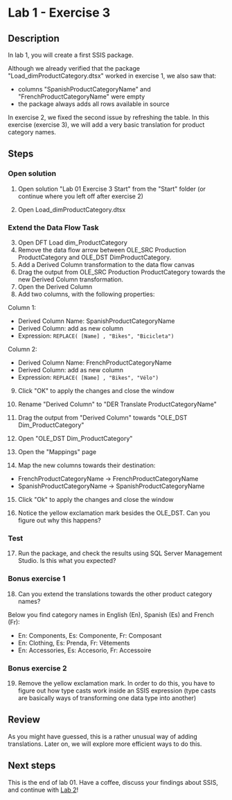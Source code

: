 # Lab 1 - Exercise 3

## Description

In lab 1, you will create a first SSIS package. 

Although we already verified that the package "Load_dimProductCategory.dtsx" worked in exercise 1, we also saw that:

* columns "SpanishProductCategoryName"  and "FrenchProductCategoryName" were empty
* the package always adds all rows available in source

In exercise 2, we fixed the second issue by refreshing the table.
In this exercise (exercise 3), we will add a very basic translation for product category names.

## Steps

### Open solution

1. Open solution "Lab 01 Exercise 3 Start" from the "Start" folder (or continue where you left off after exercise 2)

2. Open Load_dimProductCategory.dtsx

### Extend the Data Flow Task

3. Open DFT Load dim_ProductCategory
4. Remove the data flow arrow between OLE_SRC Production ProductCategory and OLE_DST DimProductCategory.
5. Add a Derived Column transformation to the data flow canvas
6. Drag the output from OLE_SRC Production ProductCategory towards the new Derived Column transformation.
7. Open the Derived Column
8. Add two columns, with the following properties:

Column 1:

* Derived Column Name: SpanishProductCategoryName
* Derived Column: add as new column
* Expression: `REPLACE( [Name] , "Bikes", "Bicicleta")`

Column 2:

* Derived Column Name: FrenchProductCategoryName
* Derived Column: add as new column
* Expression: `REPLACE( [Name] , "Bikes", "Vélo")`

9. Click "OK" to apply the changes and close the window

10. Rename "Derived Column" to "DER Translate ProductCategoryName"
11. Drag the output from "Derived Column" towards "OLE_DST Dim_ProductCategory"
12. Open "OLE_DST Dim_ProductCategory"
13. Open the "Mappings" page
14. Map the new columns towards their destination:

* FrenchProductCategoryName -> FrenchProductCategoryName
* SpanishProductCategoryName -> SpanishProductCategoryName

15. Click "Ok"  to apply the changes and close the window

16. Notice the yellow exclamation mark besides the OLE_DST. Can you figure out why this happens?

### Test

17. Run the package, and check the results using SQL Server Management Studio. Is this what you expected?

### Bonus exercise 1

18. Can you extend the translations towards the other product category names?

Below you find category names in English (En), Spanish (Es) and French (Fr):

* En: Components, Es: Componente, Fr: Composant
* En: Clothing, Es: Prenda, Fr: V&#234;tements
* En: Accessories, Es: Accesorio, Fr: Accessoire

### Bonus exercise 2

19. Remove the yellow exclamation mark. In order to do this, you have to figure out how type casts work inside an SSIS expression (type casts are basically ways of transforming one data type into another)

## Review

As you might have guessed, this is a rather unusual way of adding translations. Later on, we will explore more efficient ways to do this.

## Next steps

This is the end of lab 01. Have a coffee, discuss your findings about SSIS, and continue with [Lab 2](../../lab02/Exercise%201)!
